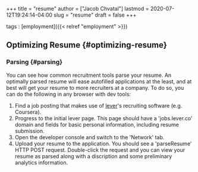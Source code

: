 +++
title = "resume"
author = ["Jacob Chvatal"]
lastmod = 2020-07-12T19:24:14-04:00
slug = "resume"
draft = false
+++

tags
: [employment]({{< relref "employment" >}})


## Optimizing Resume {#optimizing-resume}


### Parsing {#parsing}

You can see how common recruitment tools parse your resume.
An optimally parsed resume will ease autofilled applications at the least,
and at best will get your resume to more recruiters at a company.
To do so, you can do the following in any browser with dev tools:

1.  Find a job posting that makes use of [lever](https://jobs.lever.co)'s recruiting software (e.g. Coursera).
2.  Progress to the initial lever page.
    This page should have a 'jobs.lever.co' domain and fields for basic personal information,
    including resume submission.
3.  Open the developer console and switch to the 'Network' tab.
4.  Upload your resume to the application.
    You should see a 'parseResume' HTTP POST request.
    Double-click the request and you can view your resume as parsed
    along with a discription and some preliminary analytics information.
